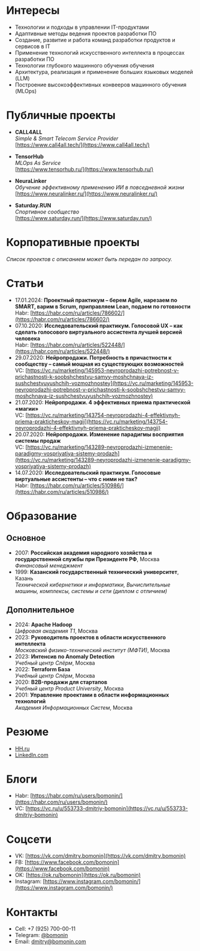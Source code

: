 # Интересы

* Технологии и подходы в управлении IT-продуктами
* Адаптивные методы ведения проектов разработки ПО
* Создание, развитие и работа команд разработки продуктов и сервисов в IT
* Применение технологий искусственного интеллекта в процессах разработки ПО
* Технологии глубокого машинного обучения обучения
* Архитектура, реализация и применение больших языковых моделей (LLM)
* Построение высокоэффективных конвееров машинного обучения (MLOps)

# Публичные проекты

* __CALL4ALL__  
_Simple & Smart Telecom Service Provider_  
[https://www.call4all.tech/](https://www.call4all.tech/)

* __TensorHub__  
_MLOps As Service_  
[https://www.tensorhub.ru/](https://www.tensorhub.ru/)

* __NeuraLinker__  
_Обучение эффективному применению ИИ в повседневной жизни_  
[https://www.neuralinker.ru/](https://www.neuralinker.ru/)

* __Saturday.RUN__  
_Спортивное сообщество_  
[https://www.saturday.run/](https://www.saturday.run/)

# Корпоративные проекты

_Список проектов с описанием может быть передан по запросу._

# Статьи

* 17.01.2024: __Проектный практикум – берем Agile, нарезаем по SMART, варим в Scrum, приправляем Lean, подаем по готовности__  
Habr: [https://habr.com/ru/articles/786602/](https://habr.com/ru/articles/786602/)
* 07.10.2020: __Исследовательский практикум. Голосовой UX – как сделать голосового виртуального ассистента лучшей версией человека__  
Habr: [https://habr.com/ru/articles/522448/](https://habr.com/ru/articles/522448/)
* 29.07.2020: __Нейропродажи. Потребность в причастности к сообществу – самый мощная из существующих возможностей__  
VC: [https://vc.ru/marketing/145953-neyroprodazhi-potrebnost-v-prichastnosti-k-soobshchestvu-samyy-moshchnaya-iz-sushchestvuyushchih-vozmozhnostey](https://vc.ru/marketing/145953-neyroprodazhi-potrebnost-v-prichastnosti-k-soobshchestvu-samyy-moshchnaya-iz-sushchestvuyushchih-vozmozhnostey)
* 21.07.2020: __Нейропродажи. 4 эффективных приема практической «магии»__  
VC: [https://vc.ru/marketing/143754-neyroprodazhi-4-effektivnyh-priema-prakticheskoy-magii](https://vc.ru/marketing/143754-neyroprodazhi-4-effektivnyh-priema-prakticheskoy-magii)
* 20.07.2020: __Нейропродажи. Изменение парадигмы восприятия системы продаж__  
VC: [https://vc.ru/marketing/143289-neyroprodazhi-izmenenie-paradigmy-vospriyatiya-sistemy-prodazh](https://vc.ru/marketing/143289-neyroprodazhi-izmenenie-paradigmy-vospriyatiya-sistemy-prodazh)
* 14.07.2020: __Исследовательский практикум. Голосовые виртуальные ассистенты – что с ними не так?__  
Habr: [https://habr.com/ru/articles/510986/](https://habr.com/ru/articles/510986/)

# Образование

## Основное

* 2007: __Российская академия народного хозяйства и государственной службы при Президенте РФ__, Москва  
_Финансовый менеджмент_
* 1999: __Казанский государственный технический университет__, Казань  
_Технической кибернетики и информатики, Вычислительные машины, комплексы, системы и сети (диплом с отличием)_

## Дополнительное

* 2024: __Apache Hadoop__  
_Цифровая академия Т1_, Москва
* 2023: __Руководитель проектов в области искусственного интеллекта__  
_Московский физико-технический институт (МФТИ)_, Москва
* 2023: __Интенсив по Anomaly Detection__  
_Учебный центр Слёрм_, Москва
* 2022: __Terraform База__  
_Учебный центр Слёрм_, Москва
* 2020: __B2B-продажи для стартапов__  
_Учебный центр Product University_, Москва
* 2001: __Управление проектами в области информационных технологий__  
_Академия Информационных Систем_, Москва

# Резюме

* [HH.ru](https://hh.ru/resume/b9457093ff0722c8880039ed1f51356d45634d)
* [LinkedIn.com](https://www.linkedin.com/in/bomonin)

# Блоги

* Habr: [https://habr.com/ru/users/bomonin/](https://habr.com/ru/users/bomonin/)
* VC: [https://vc.ru/u/553733-dmitriy-bomonin](https://vc.ru/u/553733-dmitriy-bomonin)

# Соцсети

* VK: [https://vk.com/dmitry.bomonin](https://vk.com/dmitry.bomonin)
* FB: [https://www.facebook.com/bomonin](https://www.facebook.com/bomonin)
* OK: [https://ok.ru/bomonin](https://ok.ru/bomonin)
* Instagram: [https://www.instagram.com/bomonin/](https://www.instagram.com/bomonin/)

# Контакты

* Cell: +7 (925) 700-00-11
* Telegram: [@bomonin](https://t.me/bomonin)
* Email: [dmitry@bomonin.com](mailto:dmitry@bomonin.com)

